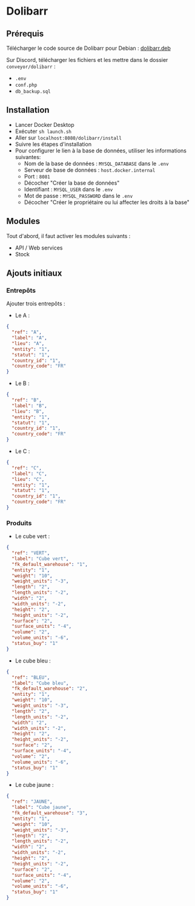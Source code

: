 # Dolibarr

## Prérequis

Télécharger le code source de Dolibarr pour Debian : [dolibarr.deb](https://sourceforge.net/projects/dolibarr/files/Dolibarr%20installer%20for%20Debian-Ubuntu%20%28DoliDeb%29/20.0.0/dolibarr_20.0.0-4_all.deb/download)

Sur Discord, télécharger les fichiers et les mettre dans le dossier `conveyor/dolibarr` :
- `.env`
- `conf.php`
- `db_backup.sql`

## Installation

- Lancer Docker Desktop
- Exécuter `sh launch.sh`
- Aller sur `localhost:8080/dolibarr/install`
- Suivre les étapes d'installation
- Pour configurer le lien à la base de données, utiliser les informations suivantes:
  - Nom de la base de données : `MYSQL_DATABASE` dans le `.env`
  - Serveur de base de données : `host.docker.internal`
  - Port : `8081`
  - Décocher "Créer la base de données"
  - Identifiant : `MYSQL_USER` dans le `.env`
  - Mot de passe : `MYSQL_PASSWORD` dans le `.env`
  - Décocher "Créer le propriétaire ou lui affecter les droits à la base"

## Modules

Tout d'abord, il faut activer les modules suivants :

- API / Web services
- Stock

## Ajouts initiaux

### Entrepôts

Ajouter trois entrepôts :

- Le A :

```json
{
  "ref": "A",
  "label": "A",
  "lieu": "A",
  "entity": "1",
  "statut": "1",
  "country_id": "1",
  "country_code": "FR"
}
```

- Le B :

```json
{
  "ref": "B",
  "label": "B",
  "lieu": "B",
  "entity": "1",
  "statut": "1",
  "country_id": "1",
  "country_code": "FR"
}
```

- Le C :

```json
{
  "ref": "C",
  "label": "C",
  "lieu": "C",
  "entity": "1",
  "statut": "1",
  "country_id": "1",
  "country_code": "FR"
}
```

### Produits

- Le cube vert :

```json
{
  "ref": "VERT",
  "label": "Cube vert",
  "fk_default_warehouse": "1",
  "entity": "1",
  "weight": "10",
  "weight_units": "-3",
  "length": "2",
  "length_units": "-2",
  "width": "2",
  "width_units": "-2",
  "height": "2",
  "height_units": "-2",
  "surface": "2",
  "surface_units": "-4",
  "volume": "2",
  "volume_units": "-6",
  "status_buy": "1"
}
```

- Le cube bleu :

```json
{
  "ref": "BLEU",
  "label": "Cube bleu",
  "fk_default_warehouse": "2",
  "entity": "1",
  "weight": "10",
  "weight_units": "-3",
  "length": "2",
  "length_units": "-2",
  "width": "2",
  "width_units": "-2",
  "height": "2",
  "height_units": "-2",
  "surface": "2",
  "surface_units": "-4",
  "volume": "2",
  "volume_units": "-6",
  "status_buy": "1"
}
```

- Le cube jaune :

```json
{
  "ref": "JAUNE",
  "label": "Cube jaune",
  "fk_default_warehouse": "3",
  "entity": "1",
  "weight": "10",
  "weight_units": "-3",
  "length": "2",
  "length_units": "-2",
  "width": "2",
  "width_units": "-2",
  "height": "2",
  "height_units": "-2",
  "surface": "2",
  "surface_units": "-4",
  "volume": "2",
  "volume_units": "-6",
  "status_buy": "1"
}
```
